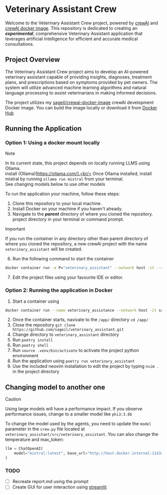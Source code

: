 # Veterinary Assistant Crew

Welcome to the Veterinary Assistant Crew project, powered by [crewAI](https://crewai.com) and [crewAI docker image](https://github.com/sageil/crewai-docker-image). This repository is dedicated to creating an ***experimental***, comprehensive Veterinary Assistant application that leverages artificial intelligence for efficient and accurate medical consultations.

## Project Overview
The Veterinary Assistant Crew project aims to develop an AI-powered veterinary assistant capable of providing insights, diagnoses, treatment plans, and prescriptions based on symptoms provided by pet owners. The system will utilize advanced machine learning algorithms and natural language processing to assist veterinarians in making informed decisions.

The project utilizes my [sageil/crewai-docker-image](https://github.com/sageil/crewai-docker-image) crewAI development Docker image. You can build the image locally or download it from [Docker Hub](https://hub.docker.com/r/sageil/crewai/tags)

## Running the Application

### Option 1: Using a docker mount locally 

> [!NOTE]  
> In its current state, this project depends on locally running LLMS using Ollama.<br/>
> install (Ollama)[https://ollama.com/].<br/>
> Once Ollama installed, install mistral by running `ollama run mistral` from your terminal.<br/>
> See changing models below to use other models<br/>

To run the application your machine, follow these steps:
1. Clone this repository to your local machine.
2. Install Docker on your machine if you haven't already.
5. Navigate to the ***parent*** directory of where you cloned the repository. project directory in your terminal or command prompt.

> [!IMPORTANT]  
> If you run the container in any directory other than parent directory of where you cloned the repository, a new crewAi project with the name `veterinary_assistant` will be created.

6. Run the following command to start the container
```bash
docker container run -e P="veterinary_assistant" --network host -it --rm --mount type=bind,source="$(pwd)",target=/app sageil/crewai:latest bash
```
7. Edit the project files using your favourite IDE or editor.
### Option 2: Running the application in Docker

1. Start a container using 
```bash
docker container run --name veterinary_assistance --network host -it sageil/crewai:latest bash
```
2. Once the container starts, navivate to the `/app/` directory `cd /app/` 
3. Close the repository `git clone https://github.com/sageil/veterinary_assistant.git`
4. Change directory to `veterinary_assistant` directory 
5. Run `poetry install`
6. Run `poetry shell`
7. Run `source .venv/bin/activate` to activate the project python environment
8. Run the application using `poetry run veterinary_assistant`
9. Use the included neovim installation to edit the project by typing `nvim .` in the project directory

## Changing model to another one

> [!CAUTION]
> Using large models will have a performance impact.
> If you observe performance issues, change to a smaller model like `phi3:3.8b`

To change the model used by the agents, you need to update the `model` parameter in the `crew.py` file located at `veterinary_assistant/src/veterinary_assistant`. You can also change the temperature and max_token:
```python
llm = ChatOpenAI(
    model="mistral:latest", base_url="http://host.docker.internal:11434/v1", temperature= 0.7, max_tokens=2048
)
```
### TODO
- [ ] Recreate report.md using the prompt
- [ ] Create GUI for user interaction using [streamlit](https://streamlit.io/)